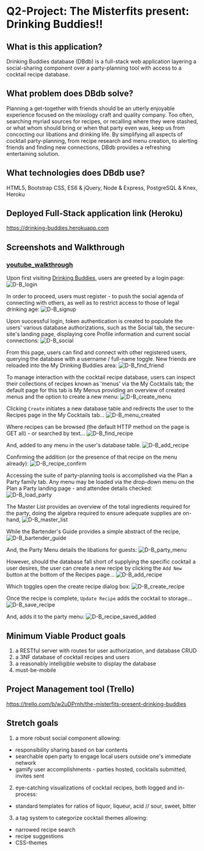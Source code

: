 
# Q2-Project: The Misterfits present: Drinking Buddies!!

## What is this application?
Drinking Buddies database (DBdb) is a full-stack web application layering a social-sharing component over a party-planning tool with access to a cocktail recipe database.

## What problem does DBdb solve?
Planning a get-together with friends should be an utterly enjoyable experience focused on the mixology craft and quality company. Too often, searching myriad sources for recipes, or recalling where they were stashed, or what whom should bring or when that party even was, keep us from concocting our libations and drinking life. By simplifying all aspects of cocktail party-planning, from recipe research and menu creation, to alerting friends and finding new connections, DBdb provides a refreshing entertaining solution.

## What technologies does DBdb use?
HTML5, Bootstrap CSS, ES6 & jQuery, Node & Express, PostgreSQL & Knex, Heroku

## Deployed Full-Stack application link (Heroku)
<https://drinking-buddies.herokuapp.com>

## Screenshots and Walkthrough
### [youtube_walkthrough](https://youtu.be/JKTFMN05Btw)

Upon first visiting [Drinking Buddies](https://drinking-buddies.herokuapp.com), users are greeted by a login page:
![D-B_login](screenshots/1-login.png)


In order to proceed, users must register - to push the social agenda of connecting with others, as well as to restrict access to those of legal drinking age:
![D-B_signup](screenshots/2-signup.png)


Upon successful login, token authentication is created to populate the users' various database authorizations, such as the Social tab, the secure-site's landing page, displaying core Profile information and current social connections:
![D-B_social](screenshots/3-social.png)

From this page, users can find and connect with other registered users, querying the database with a username / full-name toggle. New friends are reloaded into the My Drinking Buddies area:
![D-B_find_friend](screenshots/4-find_friend.png)

To manage interaction with the cocktail recipe database, users can inspect their collections of recipes known as 'menus' via the My Cocktails tab; the default page for this tab is My Menus providing an overview of created menus and the option to create a new menu:
![D-B_create_menu](screenshots/5-create_menu.png)

Clicking `Create` initiates a new database table and redirects the user to the Recipes page in the My Cocktails tab...
![D-B_menu_created](screenshots/6-menu_created.png)

Where recipes can be browsed (the default HTTP method on the page is GET all) - or searched by text...
![D-B_find_recipe](screenshots/7-find_recipe.png)

And, added to any menu in the user's database table.
![D-B_add_recipe](screenshots/8-add_recipe.png)

Confirming the addition (or the presence of that recipe on the menu already):
![D-B_recipe_confirm](screenshots/9-recipe_confirm.png)

Accessing the suite of party-planning tools is accomplished via the Plan a Party family tab. Any menu may be loaded via the drop-down menu on the Plan a Party landing page - and attendee details checked:
![D-B_load_party](screenshots/10-load_party.png)

The Master List provides an overview of the total ingredients required for the party, doing the algebra required to ensure adequate supplies are on-hand,
![D-B_master_list](screenshots/11-master_list.png)

While the Bartender's Guide provides a simple abstract of the recipe,
![D-B_bartender_guide](screenshots/12-bartender_guide.png)

And, the Party Menu details the libations for guests:
![D-B_party_menu](screenshots/13-party_menu.png)

However, should the database fall short of supplying the specific cocktail a user desires, the user can create a new recipe by clicking the `Add New` button at the bottom of the Recipes page...
![D-B_add_recipe](screenshots/14-add_recipe.png)

Which toggles open the create recipe dialog box:
![D-B_create_recipe](screenshots/15-create_recipe.png)

Once the recipe is complete, `Update Recipe` adds the cocktail to storage...
![D-B_save_recipe](screenshots/16-save_recipe.png)

And, adds it to the party menu:
![D-B_recipe_saved_added](screenshots/17-recipe_saved_added.png)

## Minimum Viable Product goals
1. a RESTful server with routes for user authorization, and database CRUD
2. a 3NF database of cocktail recipes and users
3. a reasonably intelligible website to display the database
4. must-be-mobile

## Project Management tool (Trello)
<https://trello.com/b/w2uDPrnh/the-misterfits-present-drinking-buddies>

## Stretch goals
1. a more robust social component allowing:
  * responsibility sharing based on bar contents
  * searchable open party to engage local users outside one's immediate network
  * gamify user accomplishments - parties hosted, cocktails submitted, invites sent

2. eye-catching visualizations of cocktail recipes, both logged and in-process:
  * standard templates for ratios of liquor, liqueur, acid // sour, sweet, bitter

3. a tag system to categorize cocktail themes allowing:
  * narrowed recipe search
  * recipe suggestions
  * CSS-themes

